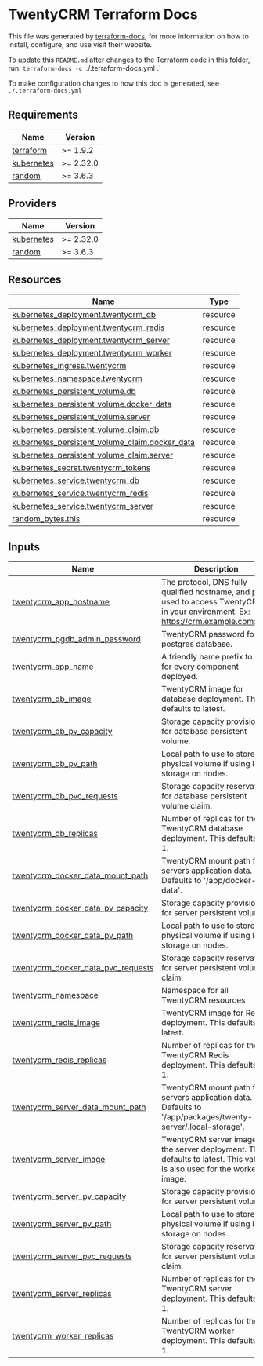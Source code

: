 <!-- BEGIN_TF_DOCS -->
# TwentyCRM Terraform Docs

This file was generated by [terraform-docs](https://terraform-docs.io/), for more information on how to install, configure, and use visit their website.

To update this `README.md` after changes to the Terraform code in this folder, run: `terraform-docs -c `./.terraform-docs.yml .`

To make configuration changes to how this doc is generated, see `./.terraform-docs.yml`

## Requirements

| Name | Version |
|------|---------|
| <a name="requirement_terraform"></a> [terraform](#requirement\_terraform) | >= 1.9.2 |
| <a name="requirement_kubernetes"></a> [kubernetes](#requirement\_kubernetes) | >= 2.32.0 |
| <a name="requirement_random"></a> [random](#requirement\_random) | >= 3.6.3 |

## Providers

| Name | Version |
|------|---------|
| <a name="provider_kubernetes"></a> [kubernetes](#provider\_kubernetes) | >= 2.32.0 |
| <a name="provider_random"></a> [random](#provider\_random) | >= 3.6.3 |

## Resources

| Name | Type |
|------|------|
| [kubernetes_deployment.twentycrm_db](https://registry.terraform.io/providers/hashicorp/kubernetes/latest/docs/resources/deployment) | resource |
| [kubernetes_deployment.twentycrm_redis](https://registry.terraform.io/providers/hashicorp/kubernetes/latest/docs/resources/deployment) | resource |
| [kubernetes_deployment.twentycrm_server](https://registry.terraform.io/providers/hashicorp/kubernetes/latest/docs/resources/deployment) | resource |
| [kubernetes_deployment.twentycrm_worker](https://registry.terraform.io/providers/hashicorp/kubernetes/latest/docs/resources/deployment) | resource |
| [kubernetes_ingress.twentycrm](https://registry.terraform.io/providers/hashicorp/kubernetes/latest/docs/resources/ingress) | resource |
| [kubernetes_namespace.twentycrm](https://registry.terraform.io/providers/hashicorp/kubernetes/latest/docs/resources/namespace) | resource |
| [kubernetes_persistent_volume.db](https://registry.terraform.io/providers/hashicorp/kubernetes/latest/docs/resources/persistent_volume) | resource |
| [kubernetes_persistent_volume.docker_data](https://registry.terraform.io/providers/hashicorp/kubernetes/latest/docs/resources/persistent_volume) | resource |
| [kubernetes_persistent_volume.server](https://registry.terraform.io/providers/hashicorp/kubernetes/latest/docs/resources/persistent_volume) | resource |
| [kubernetes_persistent_volume_claim.db](https://registry.terraform.io/providers/hashicorp/kubernetes/latest/docs/resources/persistent_volume_claim) | resource |
| [kubernetes_persistent_volume_claim.docker_data](https://registry.terraform.io/providers/hashicorp/kubernetes/latest/docs/resources/persistent_volume_claim) | resource |
| [kubernetes_persistent_volume_claim.server](https://registry.terraform.io/providers/hashicorp/kubernetes/latest/docs/resources/persistent_volume_claim) | resource |
| [kubernetes_secret.twentycrm_tokens](https://registry.terraform.io/providers/hashicorp/kubernetes/latest/docs/resources/secret) | resource |
| [kubernetes_service.twentycrm_db](https://registry.terraform.io/providers/hashicorp/kubernetes/latest/docs/resources/service) | resource |
| [kubernetes_service.twentycrm_redis](https://registry.terraform.io/providers/hashicorp/kubernetes/latest/docs/resources/service) | resource |
| [kubernetes_service.twentycrm_server](https://registry.terraform.io/providers/hashicorp/kubernetes/latest/docs/resources/service) | resource |
| [random_bytes.this](https://registry.terraform.io/providers/hashicorp/random/latest/docs/resources/bytes) | resource |

## Inputs

| Name | Description | Type | Default | Required |
|------|-------------|------|---------|:--------:|
| <a name="input_twentycrm_app_hostname"></a> [twentycrm\_app\_hostname](#input\_twentycrm\_app\_hostname) | The protocol, DNS fully qualified hostname, and port used to access TwentyCRM in your environment. Ex: https://crm.example.com:443 | `string` | n/a | yes |
| <a name="input_twentycrm_pgdb_admin_password"></a> [twentycrm\_pgdb\_admin\_password](#input\_twentycrm\_pgdb\_admin\_password) | TwentyCRM password for postgres database. | `string` | n/a | yes |
| <a name="input_twentycrm_app_name"></a> [twentycrm\_app\_name](#input\_twentycrm\_app\_name) | A friendly name prefix to use for every component deployed. | `string` | `"twentycrm"` | no |
| <a name="input_twentycrm_db_image"></a> [twentycrm\_db\_image](#input\_twentycrm\_db\_image) | TwentyCRM image for database deployment. This defaults to latest. | `string` | `"twentycrm/twenty-postgres-spilo:latest"` | no |
| <a name="input_twentycrm_db_pv_capacity"></a> [twentycrm\_db\_pv\_capacity](#input\_twentycrm\_db\_pv\_capacity) | Storage capacity provisioned for database persistent volume. | `string` | `"10Gi"` | no |
| <a name="input_twentycrm_db_pv_path"></a> [twentycrm\_db\_pv\_path](#input\_twentycrm\_db\_pv\_path) | Local path to use to store the physical volume if using local storage on nodes. | `string` | `""` | no |
| <a name="input_twentycrm_db_pvc_requests"></a> [twentycrm\_db\_pvc\_requests](#input\_twentycrm\_db\_pvc\_requests) | Storage capacity reservation for database persistent volume claim. | `string` | `"10Gi"` | no |
| <a name="input_twentycrm_db_replicas"></a> [twentycrm\_db\_replicas](#input\_twentycrm\_db\_replicas) | Number of replicas for the TwentyCRM database deployment. This defaults to 1. | `number` | `1` | no |
| <a name="input_twentycrm_docker_data_mount_path"></a> [twentycrm\_docker\_data\_mount\_path](#input\_twentycrm\_docker\_data\_mount\_path) | TwentyCRM mount path for servers application data. Defaults to '/app/docker-data'. | `string` | `"/app/docker-data"` | no |
| <a name="input_twentycrm_docker_data_pv_capacity"></a> [twentycrm\_docker\_data\_pv\_capacity](#input\_twentycrm\_docker\_data\_pv\_capacity) | Storage capacity provisioned for server persistent volume. | `string` | `"10Gi"` | no |
| <a name="input_twentycrm_docker_data_pv_path"></a> [twentycrm\_docker\_data\_pv\_path](#input\_twentycrm\_docker\_data\_pv\_path) | Local path to use to store the physical volume if using local storage on nodes. | `string` | `""` | no |
| <a name="input_twentycrm_docker_data_pvc_requests"></a> [twentycrm\_docker\_data\_pvc\_requests](#input\_twentycrm\_docker\_data\_pvc\_requests) | Storage capacity reservation for server persistent volume claim. | `string` | `"10Gi"` | no |
| <a name="input_twentycrm_namespace"></a> [twentycrm\_namespace](#input\_twentycrm\_namespace) | Namespace for all TwentyCRM resources | `string` | `"twentycrm"` | no |
| <a name="input_twentycrm_redis_image"></a> [twentycrm\_redis\_image](#input\_twentycrm\_redis\_image) | TwentyCRM image for Redis deployment. This defaults to latest. | `string` | `"redis/redis-stack-server:latest"` | no |
| <a name="input_twentycrm_redis_replicas"></a> [twentycrm\_redis\_replicas](#input\_twentycrm\_redis\_replicas) | Number of replicas for the TwentyCRM Redis deployment. This defaults to 1. | `number` | `1` | no |
| <a name="input_twentycrm_server_data_mount_path"></a> [twentycrm\_server\_data\_mount\_path](#input\_twentycrm\_server\_data\_mount\_path) | TwentyCRM mount path for servers application data. Defaults to '/app/packages/twenty-server/.local-storage'. | `string` | `"/app/packages/twenty-server/.local-storage"` | no |
| <a name="input_twentycrm_server_image"></a> [twentycrm\_server\_image](#input\_twentycrm\_server\_image) | TwentyCRM server image for the server deployment. This defaults to latest. This value is also used for the workers image. | `string` | `"twentycrm/twenty:latest"` | no |
| <a name="input_twentycrm_server_pv_capacity"></a> [twentycrm\_server\_pv\_capacity](#input\_twentycrm\_server\_pv\_capacity) | Storage capacity provisioned for server persistent volume. | `string` | `"10Gi"` | no |
| <a name="input_twentycrm_server_pv_path"></a> [twentycrm\_server\_pv\_path](#input\_twentycrm\_server\_pv\_path) | Local path to use to store the physical volume if using local storage on nodes. | `string` | `""` | no |
| <a name="input_twentycrm_server_pvc_requests"></a> [twentycrm\_server\_pvc\_requests](#input\_twentycrm\_server\_pvc\_requests) | Storage capacity reservation for server persistent volume claim. | `string` | `"10Gi"` | no |
| <a name="input_twentycrm_server_replicas"></a> [twentycrm\_server\_replicas](#input\_twentycrm\_server\_replicas) | Number of replicas for the TwentyCRM server deployment. This defaults to 1. | `number` | `1` | no |
| <a name="input_twentycrm_worker_replicas"></a> [twentycrm\_worker\_replicas](#input\_twentycrm\_worker\_replicas) | Number of replicas for the TwentyCRM worker deployment. This defaults to 1. | `number` | `1` | no |
<!-- END_TF_DOCS -->
